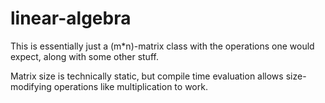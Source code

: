 # linear-algebra
This is essentially just a (m*n)-matrix class with the operations one would expect, along with some other stuff.  

Matrix size is technically static, but compile time evaluation allows size-modifying operations like multiplication to work.    
